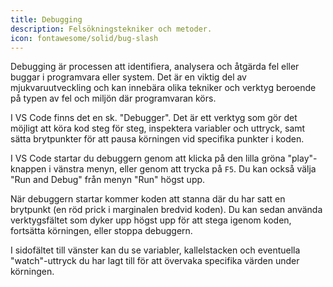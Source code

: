 ```yaml
---
title: Debugging 
description: Felsökningstekniker och metoder.
icon: fontawesome/solid/bug-slash
---
```


Debugging är processen att identifiera, analysera och åtgärda fel eller buggar i programvara eller system. Det är en viktig del av mjukvaruutveckling och kan innebära olika tekniker och verktyg beroende på typen av fel och miljön där programvaran körs.

I VS Code finns det en sk. "Debugger". Det är ett verktyg som gör det möjligt att köra kod steg för steg, inspektera variabler och uttryck, samt sätta brytpunkter för att pausa körningen vid specifika punkter i koden.

I VS Code startar du debuggern genom att klicka på den lilla gröna "play"-knappen i vänstra menyn, eller genom att trycka på `F5`. Du kan också välja "Run and Debug" från menyn "Run" högst upp.

När debuggern startar kommer koden att stanna där du har satt en brytpunkt (en röd prick i marginalen bredvid koden). Du kan sedan använda verktygsfältet som dyker upp högst upp för att stega igenom koden, fortsätta körningen, eller stoppa debuggern.

I sidofältet till vänster kan du se variabler, kallelstacken och eventuella "watch"-uttryck du har lagt till för att övervaka specifika värden under körningen.